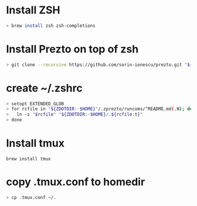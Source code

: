 # Install ZSH
```sh
> brew install zsh zsh-completions
```

# Install Prezto on top of zsh
```sh
> git clone --recursive https://github.com/sorin-ionescu/prezto.git "${ZDOTDIR:-$HOME}/.zprezto"
```

# create ~/.zshrc
```sh
> setopt EXTENDED_GLOB
> for rcfile in "${ZDOTDIR:-$HOME}"/.zprezto/runcoms/^README.md(.N); do
>   ln -s "$rcfile" "${ZDOTDIR:-$HOME}/.${rcfile:t}"
> done
```

# Install tmux
```brew install tmux```

# copy .tmux.conf to homedir
```sh
> cp .tmux.conf ~/.
```

